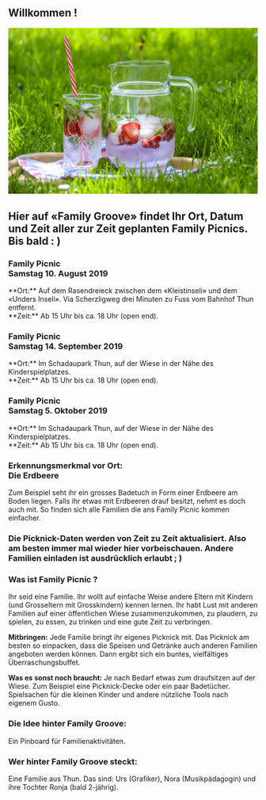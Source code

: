 <h2>Willkommen !</h2>
  
![FamilyPicnic](familypicknickpic.jpg)

<h2>Hier auf «Family Groove» findet Ihr Ort, Datum und Zeit aller zur Zeit geplanten Family Picnics. Bis bald : )</h2>

<h3>Family Picnic<br>Samstag 10. August 2019</h3>
**Ort:** Auf dem Rasendreieck zwischen dem «Kleistinseli» und dem «Unders Inseli». 
Via Scherzligweg drei Minuten zu Fuss vom Bahnhof Thun entfernt.<br>
**Zeit:** Ab 15 Uhr bis ca. 18 Uhr (open end).
<h3>Family Picnic<br>Samstag 14. September 2019</h3>
**Ort:** Im Schadaupark Thun, auf der Wiese in der Nähe des Kinderspielplatzes.<br>
**Zeit:** Ab 15 Uhr bis ca. 18 Uhr (open end).
<h3>Family Picnic<br>Samstag 5. Oktober 2019</h3>
**Ort:** Im Schadaupark Thun, auf der Wiese in der Nähe des Kinderspielplatzes.<br>
**Zeit:** Ab 15 Uhr bis ca. 18 Uhr (open end).

<h3>Erkennungsmerkmal vor Ort:<br>Die Erdbeere</h3>
Zum Beispiel seht ihr ein grosses Badetuch in Form einer Erdbeere am Boden liegen. Falls ihr etwas mit Erdbeeren drauf besitzt, nehmt es doch auch mit. So finden sich alle Familien die ans Family Picnic kommen einfacher.

<h3>Die Picknick-Daten werden von Zeit zu Zeit aktualisiert. Also am besten immer mal wieder hier vorbeischauen.
Andere Familien einladen ist ausdrücklich erlaubt ; )</h3>

<h3>Was ist Family Picnic ?</h3>
Ihr seid eine Familie. Ihr wollt auf einfache Weise andere Eltern mit Kindern (und Grosseltern mit Grosskindern) kennen lernen. Ihr habt Lust mit anderen Familien auf einer öffentlichen Wiese zusammenzukommen, zu plaudern, zu spielen, zu essen, zu trinken und eine gute Zeit zu verbringen.

**Mitbringen:** Jede Familie bringt ihr eigenes Picknick mit. Das Picknick am besten so einpacken, dass die Speisen und Getränke auch anderen Familien angeboten werden können. Dann ergibt sich ein buntes, vielfältiges Überraschungsbuffet. 

**Was es sonst noch braucht:** Je nach Bedarf etwas zum draufsitzen auf der Wiese. Zum Beispiel eine Picknick-Decke oder ein paar Badetücher. Spielsachen für die kleinen Kinder und andere nützliche Tools nach eigenem Gusto.

<h3>Die Idee hinter Family Groove:</h3>
Ein Pinboard für Familienaktivitäten. 

<h3>Wer hinter Family Groove steckt:</h3>
Eine Familie aus Thun. Das sind: Urs (Grafiker), Nora (Musikpädagogin) und ihre Tochter Ronja (bald 2-jährig).
